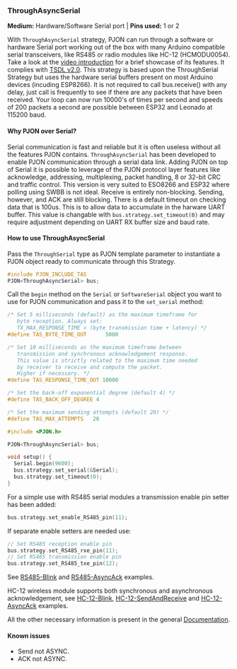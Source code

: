 ### ThroughAsyncSerial

**Medium:** Hardware/Software Serial port |
**Pins used:** 1 or 2

With `ThroughAsyncSerial` strategy, PJON can run through a software or hardware Serial port working out of the box with many Arduino compatible serial transceivers, like RS485 or radio modules like HC-12 (HCMODU0054). Take a look at the [video introduction](https://www.youtube.com/watch?v=H4jUsgvM-lw) for a brief showcase of its features. It complies with [TSDL v2.0](/src/strategies/ThroughSerial/specification/TSDL-specification-v2.0.md).  This strategy is based upon the ThroughSerial Strategy but uses the hardware serial buffers present on most Arduino devices (incuding ESP8266).  It is not required to call bus.receive() with any delay, just call is frequently to see if there are any packets that have been received.  Your loop can now run 10000's of times per second and speeds of 200 packets a second are possible between ESP32 and Leonado at 115200 baud. 

#### Why PJON over Serial?
Serial communication is fast and reliable but it is often useless without all the features PJON contains. `ThroughAsyncSerial` has been developed to enable PJON communication through a serial data link. Adding PJON on top of Serial it is possible to leverage of the PJON protocol layer features like acknowledge, addressing, multiplexing, packet handling, 8 or 32-bit CRC and traffic control.  This version is very suited to ESO8266 and ESP32 where polling using SWBB is not ideal.  Receive is entirely non-blocking.  Sending, however, and ACK are still blocking. There is a default timeout on checking data that is 100us.  This is to allow data to accumulate in the harware UART buffer.  This value is changable with `bus.strategy.set_timeout(0)` and may require adjustment depending on UART RX buffer size and baud rate.  

#### How to use ThroughAsyncSerial
Pass the `ThroughSerial` type as PJON template parameter to instantiate a PJON object ready to communicate through this Strategy.
```cpp  
#include PJON_INCLUDE_TAS
PJON<ThroughAsyncSerial> bus;
```
Call the `begin` method on the `Serial` or `SoftwareSerial`  object you want to use for PJON communication and pass it to the `set_serial` method:
```cpp  
/* Set 5 milliseconds (default) as the maximum timeframe for
   byte reception. Always set:
   TX_MAX_RESPONSE_TIME > (byte transmission time + latency) */
#define TAS_BYTE_TIME_OUT      5000

/* Set 10 milliseconds as the maximum timeframe between
   transmission and synchronous acknowledgement response.
   This value is strictly related to the maximum time needed
   by receiver to receive and compute the packet.
   Higher if necessary. */
#define TAS_RESPONSE_TIME_OUT 10000

/* Set the back-off exponential degree (default 4) */
#define TAS_BACK_OFF_DEGREE 4

/* Set the maximum sending attempts (default 20) */
#define TAS_MAX_ATTEMPTS   20

#include <PJON.h>

PJON<ThroughAsyncSerial> bus;

void setup() {
  Serial.begin(9600);
  bus.strategy.set_serial(&Serial);
  bus.strategy.set_timeout(0); 
}
```
For a simple use with RS485 serial modules a transmission enable pin setter has been added:
```cpp  
bus.strategy.set_enable_RS485_pin(11);
```
If separate enable setters are needed use:
```cpp  
// Set RS485 reception enable pin
bus.strategy.set_RS485_rxe_pin(11);
// Set RS485 transmission enable pin
bus.strategy.set_RS485_txe_pin(12);
```
See [RS485-Blink](../../examples/ARDUINO/Local/ThroughSerial/RS485-Blink) and [RS485-AsyncAck](../../examples/ARDUINO/Local/ThroughSerial/RS485-AsyncAck) examples.

HC-12 wireless module supports both synchronous and asynchronous acknowledgement, see [HC-12-Blink](../../examples/ARDUINO/Local/ThroughSerial/HC-12-Blink), [HC-12-SendAndReceive](../../examples/ARDUINO/Local/ThroughSerial/HC-12-SendAndReceive) and [HC-12-AsyncAck](../../examples/ARDUINO/Local/ThroughSerial/HC-12-AsyncAck) examples.

All the other necessary information is present in the general [Documentation](/documentation).

#### Known issues
- Send not ASYNC.
- ACK not ASYNC. 
